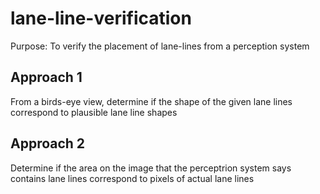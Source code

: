 # lane-line-verification
Purpose: To verify the placement of lane-lines from a perception system

## Approach 1
From a birds-eye view, determine if the shape of the given lane lines correspond to plausible lane line shapes


## Approach 2
Determine if the area on the image that the perceptrion system says contains lane lines correspond to pixels of actual lane lines
